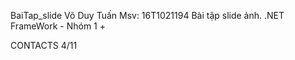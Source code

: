 BaiTap_slide
Võ Duy Tuấn Msv: 16T1021194 Bài tập slide ảnh. 
.NET FrameWork - Nhóm 1
 + 
 
 CONTACTS 4/11
